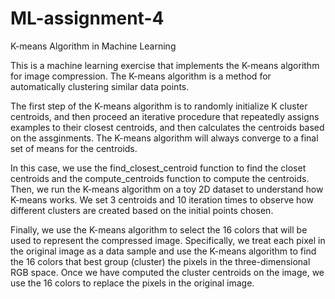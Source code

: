 # ML-assignment-4
K-means Algorithm in Machine Learning

This is a machine learning exercise that implements the K-means algorithm for image compression. The K-means algorithm is a method for automatically clustering similar data points.

The first step of the K-means algorithm is to randomly initialize K cluster centroids, and then proceed an iterative procedure that repeatedly assigns examples to their closest centroids, and then calculates the centroids based on the assginments. The K-means algorithm will always converge to a final set of means for the centroids.

In this case, we use the find_closest_centroid function to find the closet centroids and the compute_centroids function to compute the centroids. Then, we run the K-means algorithm on a toy 2D dataset to understand how K-means works. We set 3 centroids and 10 iteration times to observe how different clusters are created based on the initial points chosen.

Finally, we use the K-means algorithm to select the 16 colors that will be used to represent the compressed image. Specifically, we treat each pixel in the original image as a data sample and use the K-means algorithm to find the 16 colors that best group (cluster) the pixels in the three-dimensional RGB space. Once we have computed the cluster centroids on the image, we use the 16 colors to replace the pixels in the original image.
